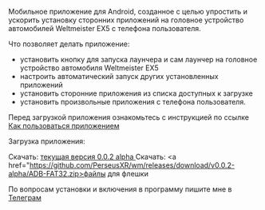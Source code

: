 Мобильное приложение для Android, созданное с целью упростить и ускорить установку сторонних приложений на головное устройство автомобилей Weltmeister EX5 с телефона пользователя.

Что позволяет делать приложение:
- установить кнопку для запуска лаунчера и сам лаунчер на головное устройство автомобиля Weltmeister EX5
- настроить автоматический запуск других установленных приложений
- установить сторонние приложения из списка доступных к загрузке
- установить произвольные приложения с телефона пользователя.

Перед загрузкой приложения ознакомьтесь с инструкцией по ссылке
<a href="https://github.com/PerseusXR/wm/wiki/%D0%9A%D0%B0%D0%BA-%D0%BF%D0%BE%D0%BB%D1%8C%D0%B7%D0%BE%D0%B2%D0%B0%D1%82%D1%8C%D1%81%D1%8F-%D0%BF%D1%80%D0%B8%D0%BB%D0%BE%D0%B6%D0%B5%D0%BD%D0%B8%D0%B5%D0%BC">Как пользоваться приложением</a>

Загрузка приложения:

Скачать: <a href="https://github.com/PerseusXR/wm/releases/download/v0.0.2-alpha/wm_helper_0_0_2_a.apk">текущая версия 0.0.2 alpha </a>
Скачать: <a href="https://github.com/PerseusXR/wm/releases/download/v0.0.2-alpha/ADB-FAT32.zip>файлы для флешки</a>

По вопросам установки и включения в программу пишите мне в <a href="https://t.me/kirkokuev">Телеграм</a>
